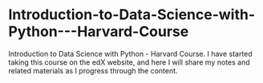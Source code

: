 # Introduction-to-Data-Science-with-Python---Harvard-Course
Introduction to Data Science with Python - Harvard Course.  I have started taking this course on the edX website, and here I will share my notes and related materials as I progress through the content.
